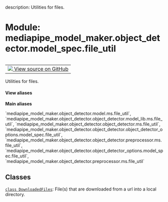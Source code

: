 description: Utilities for files.

<div itemscope itemtype="http://developers.google.com/ReferenceObject">
<meta itemprop="name" content="mediapipe_model_maker.object_detector.model_spec.file_util" />
<meta itemprop="path" content="Stable" />
</div>

# Module: mediapipe_model_maker.object_detector.model_spec.file_util

<!-- Insert buttons and diff -->

<table class="tfo-notebook-buttons tfo-api nocontent" align="left">
<td>
  <a target="_blank" href="https://github.com/google/mediapipe/tree/master/mediapipe/model_maker/python/core/utils/file_util.py">
    <img src="https://www.tensorflow.org/images/GitHub-Mark-32px.png" />
    View source on GitHub
  </a>
</td>
</table>



Utilities for files.

<section class="expandable">
  <h4 class="showalways">View aliases</h4>
  <p>
<b>Main aliases</b>
<p>`mediapipe_model_maker.object_detector.model.ms.file_util`, `mediapipe_model_maker.object_detector.object_detector.model_lib.ms.file_util`, `mediapipe_model_maker.object_detector.object_detector.ms.file_util`, `mediapipe_model_maker.object_detector.object_detector.object_detector_options.model_spec.file_util`, `mediapipe_model_maker.object_detector.object_detector.preprocessor.ms.file_util`, `mediapipe_model_maker.object_detector.object_detector_options.model_spec.file_util`, `mediapipe_model_maker.object_detector.preprocessor.ms.file_util`</p>
</p>
</section>



## Classes

[`class DownloadedFiles`](../../../mediapipe_model_maker/object_detector/model_spec/file_util/DownloadedFiles.md): File(s) that are downloaded from a url into a local directory.

